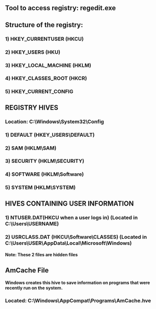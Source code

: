## Tool to access registry: regedit.exe

## Structure of the registry:

### 1) HKEY_CURRENTUSER (HKCU)

### 2) HKEY_USERS (HKU)

### 3) HKEY_LOCAL_MACHINE (HKLM)

### 4) HKEY_CLASSES_ROOT (HKCR)

### 5) HKEY_CURRENT_CONFIG 

## REGISTRY HIVES

### Location: C:\Windows\System32\Config

### 1) DEFAULT (HKEY_USERS\DEFAULT)

### 2) SAM (HKLM\SAM)

### 3) SECURITY (HKLM\SECURITY)

### 4) SOFTWARE (HKLM\Software)

### 5) SYSTEM (HKLM\SYSTEM)

## HIVES CONTAINING USER INFORMATION

### 1) NTUSER.DAT(HKCU when a user logs in) (Located in C:\Users\USERNAME\)

### 2) USRCLASS.DAT (HKCU\Software\CLASSES) (Located in C:\Users\USER\AppData\Local\Microsoft\Windows)

#### Note: These 2 files are hidden files

## AmCache File

#### Windows creates this hive to save information on programs that were recently run on the system.

### Located: C:\Windows\AppCompat\Programs\AmCache.hve
